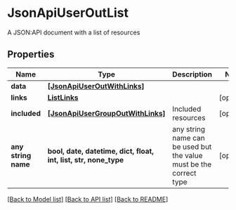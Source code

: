 # JsonApiUserOutList

A JSON:API document with a list of resources

## Properties
Name | Type | Description | Notes
------------ | ------------- | ------------- | -------------
**data** | [**[JsonApiUserOutWithLinks]**](JsonApiUserOutWithLinks.md) |  | 
**links** | [**ListLinks**](ListLinks.md) |  | [optional] 
**included** | [**[JsonApiUserGroupOutWithLinks]**](JsonApiUserGroupOutWithLinks.md) | Included resources | [optional] 
**any string name** | **bool, date, datetime, dict, float, int, list, str, none_type** | any string name can be used but the value must be the correct type | [optional]

[[Back to Model list]](../README.md#documentation-for-models) [[Back to API list]](../README.md#documentation-for-api-endpoints) [[Back to README]](../README.md)


